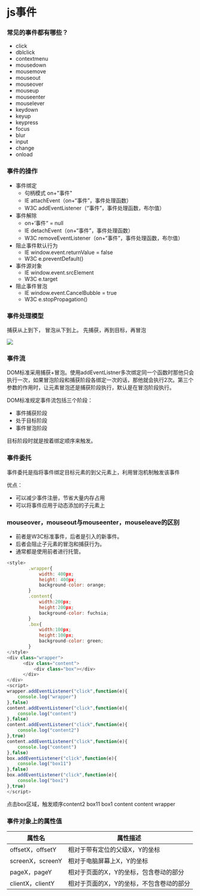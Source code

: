 # js事件

### 常见的事件都有哪些？

- click 
- dblclick 
- contextmenu 
- mousedown 
- mousemove
- mouseout
- mouseover
- mouseup
- mouseenter
- mouselever
- keydown
- keyup
- keypress
- focus
- blur
- input
- change
- onload

### 事件的操作

- 事件绑定
  - 句柄模式 on+"事件"
  - IE attachEvent（on+“事件”，事件处理函数）
  - W3C addEventListener（“事件”，事件处理函数，布尔值）
- 事件解除
  - on+‘事件“ = null
  - IE detachEvent（on+“事件”，事件处理函数）
  - W3C removeEventListener（on+“事件”，事件处理函数，布尔值）
- 阻止事件默认行为
  - IE window.event.returnValue = false
  - W3C e.preventDefault()
- 事件源对象
  - IE window.event.srcElement
  - W3C e.target
- 阻止事件冒泡
  - IE window.event.CancelBubble = true
  - W3C e.stopPropagation()

### 事件处理模型

捕获从上到下， 冒泡从下到上。 先捕获，再到目标，再冒泡 

![](https://timgsa.baidu.com/timg?image&quality=80&size=b9999_10000&sec=1563014904438&di=8d3466de900b224b02cfbc0d6788b454&imgtype=jpg&src=http%3A%2F%2Fimg3.imgtn.bdimg.com%2Fit%2Fu%3D909690098%2C3692860007%26fm%3D214%26gp%3D0.jpg)

### 事件流

DOM标准采用捕获+冒泡。使用addEventListner多次绑定同一个函数时那他只会执行一次，如果冒泡阶段和捕获阶段各绑定一次的话，那他就会执行2次。第三个参数的作用时，让元素冒泡还是捕获阶段执行，默认是在冒泡阶段执行。

DOM标准规定事件流包括三个阶段：

- 事件捕获阶段
- 处于目标阶段
- 事件冒泡阶段

目标阶段时就是按着绑定顺序来触发。

### 事件委托

事件委托是指将事件绑定目标元素的到父元素上，利用冒泡机制触发该事件

优点：

- 可以减少事件注册，节省大量内存占用
- 可以将事件应用于动态添加的子元素上

### mouseover，mouseout与mouseenter，mouseleave的区别

- 前者是W3C标准事件，后者是引入的新事件。
- 后者会阻止子元素的冒泡和捕获行为。
- 通常都是使用前者进行托管。

```javascript
<style>
        .wrapper{
            width: 400px;
            height: 400px;
            background-color: orange;
        }
        .content{
            width:200px;
            height:200px;
            background-color: fuchsia;
        }
        .box{
            width:100px;
            height:100px;
            background-color: green;
        }
</style>
<div class="wrapper">
      <div class="content">
          <div class="box"></div>
      </div>
</div>
<script>
wrapper.addEventListener("click",function(e){
    console.log("wrapper")
},false)
content.addEventListener("click",function(e){
    console.log("content")
},false)
content.addEventListener("click",function(e){
    console.log("content2")
},true)
content.addEventListener("click",function(e){
    console.log("content")
},false)
box.addEventListener("click",function(e){
    console.log("box11")
},false)
box.addEventListener("click",function(e){
    console.log("box1")
},true)
</script>
```

点击box区域，触发顺序content2  box11  box1 content content wrapper  

### 事件对象上的属性值

| 属性名           | 属性描述                                 |
| ---------------- | ---------------------------------------- |
| offsetX，offsetY | 相对于带有定位的父级X，Y的坐标           |
| screenX，screenY | 相对于电脑屏幕上X，Y的坐标               |
| pageX，pageY     | 相对于页面的X，Y的坐标，包含卷动的部分   |
| clientX，clientY | 相对于页面的X，Y的坐标，不包含卷动的部分 |

